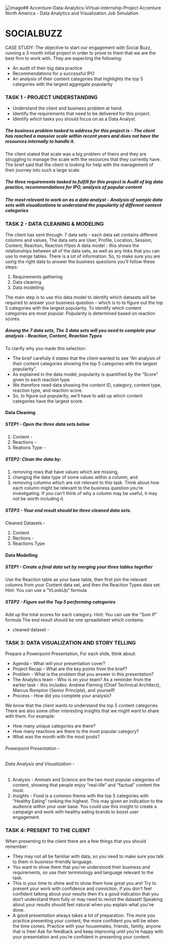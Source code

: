 ![image](https://github.com/Jyosna059/Accenture-Data-Analytics-Virtual-internship-Project/assets/111238384/56d736f6-355d-490e-bd53-07049a5240b8)## Accenture-Data-Analytics-Virtual-internship-Project
Accenture North America - Data Analytics and Visualization Job Simulation


# SOCIALBUZZ 
CASE STUDY: The objective to start our engagement with Social Buzz, running a 3 month initial project in order to prove to them that we are the best firm to work with. They are expecting the following: 
- An audit of their big data practice 
- Recommendations for a successful IPO 
- An analysis of their content categories that highlights the top 5 categories with the largest aggregate popularity 

### TASK 1 - PROJECT UNDERSTANDING
- Understand the client and business problem at hand.
- Identify the requirements that need to be delivered for this project.
- Identify which tasks you should focus on as a Data Analyst.

##### The business problem tasked to address for this project is - The client has reached a massive scale within recent years and does not have the resources internally to handle it.
The client stated that scale was a big problem of theirs and they are struggling to manage the scale with the resources that they currently have. The brief said that the client is looking for help with the management of their journey into such a large scale. 

##### The three requirements tasked to fulfill for this project is Audit of big data practice, recommendations for IPO, analysis of popular content
##### The most relevant to work on as a data analyst - Analysis of sample data sets with visualizations to understand the popularity of different content categories

### TASK 2 - DATA CLEANING & MODELING
The client has sent through:
7 data sets - each data set contains different columns and values, The data sets are User, Profile, Location, Session, Content, Reaction, Reaction tYpes
A data model - this shows the relationships between all of the data sets, as well as any links that you can use to merge tables.
There is a lot of information. So, to make sure you are using the right data to answer the business questions you’ll follow these steps:
1. Requirements gathering
2. Data cleaning
3. Data modelling

The main step is to use this data model to identify which datasets will be required to answer your business question - which is to to figure out the top 5 categories with the largest popularity.
To identify which content categories are most popular. Popularity is determined based on reaction scores. 
##### Among the 7 data sets, The 3 data sets will you need to complete your analysis - Reaction, Content, Reaction Types
To clarify why you made this selection:
- The brief carefully it states that the client wanted to see “An analysis of their content categories showing the top 5 categories with the largest popularity”.
- As explained in the data model, popularity is quantified by the “Score” given to each reaction type.
- We therefore need data showing the content ID, category, content type, reaction type, and reaction score.
- So, to figure out popularity, we’ll have to add up which content categories have the largest score.

#### Data Cleaning
##### STEP1 - Open the three data sets below
1. Content - 
2. Reactions -
3. Reations Type - 
##### STEP2: Clean the data by:
1. removing rows that have values which are missing,
2. changing the data type of some values within a column, and
3. removing columns which are not relevant to this task.
      Think about how each column might be relevant to the business question you’re investigating. If you can’t think of why a column may be useful, it may not be worth including it.
##### STEP3 - Your end result should be three cleaned data sets. 
Cleaned Datasets - 
1. Content
2. Rections -
3. Reactions Type

#### Data Modelling
##### STEP1 - Create a final data set by merging your three tables together
Use the Reaction table as your base table, then first join the relevant columns from your Content data set, and then the Reaction Types data set.
Hint: You can use a “VLookUp” formula
 ##### STEP2 - Figure out the Top 5 performing categories
Add up the total scores for each category.
Hint: You can use the “Sum If” formula
The end result should be one spreadsheet which contains:
- cleaned dataset -

### TASK 3: DATA VISUALIZATION AND STORY TELLING
Prepare a Powerpoint Presentation, 
For each slide, think about: 
- Agenda - What will your presentation cover?
- Project Recap - What are the key points from the brief?
- Problem - What is the problem that you answer in this presentation?
- The Analytics team - Who is on your team? As a reminder from the earlier task - this includes: Andrew Fleming (Chief Technical Architect), Marcus Rompton (Senior Principle), and yourself!
- Process - How did you complete your analysis?

We know that the client wants to understand the top 5 content categories. There are also some other interesting insights that we might want to share with them. For example:
- How many unique categories are there?
- How many reactions are there to the most popular category?
- What was the month with the most posts?
###### Powerpoint Presentation - 
###### Data Analysis and Visualization - 
1. Analysis - Animals and Science are the two most popular categories of content, showing that people enjoy “real-life” and “factual” content the most.
2. Insights - Food is a common theme with the top 5 categories with “Healthy Eating” ranking the highest. This may given an indication to the audience within your user base. You could use this insight to create a campaign and work with healthy eating brands to boost user engagement.

### TASK 4: PRESENT TO THE CLIENT
When presenting to the client there are a few things that you should remember:
- They may not all be familiar with data, so you need to make sure you talk to them in business-friendly language. 
- You want to show them that you’ve understood their business and requirements, so use their terminology and language relevant to the task. 
- This is your time to shine and to show them how great you are! Try to present your work with confidence and conviction, if you don’t feel confident talking about your results then it’s a good indication that you don’t understand them fully or may need to revisit the dataset! Speaking about your results should feel natural when you explain what you’ve done.
- A good presentation always takes a lot of preparation. The more you practice presenting your content, the more confident you will be when the time comes. Practice with your housemates, friends, family, anyone that is free! Ask for feedback and keep improving until you’re happy with your presentation and you’re confident in presenting your content.

